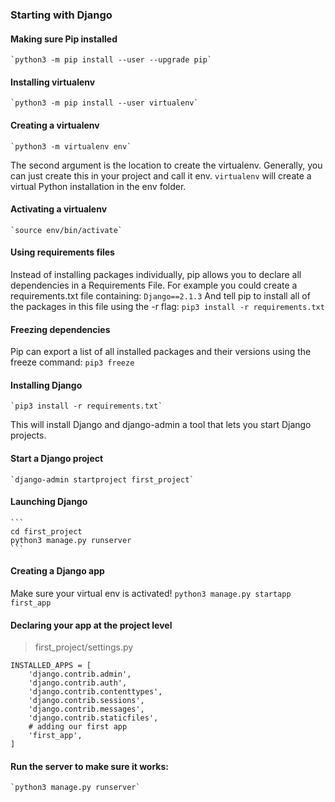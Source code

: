 ### Starting with Django

#### Making sure Pip installed
    `python3 -m pip install --user --upgrade pip`

####  Installing virtualenv
    `python3 -m pip install --user virtualenv`

####  Creating a virtualenv
    `python3 -m virtualenv env`
The second argument is the location to create the virtualenv. Generally, you can just create this in your project and call it env.
`virtualenv` will create a virtual Python installation in the env folder.

####  Activating a virtualenv
    `source env/bin/activate`

#### Using requirements files
Instead of installing packages individually, pip allows you to declare all dependencies in a Requirements File. For example you could create a requirements.txt file containing:
    `Django==2.1.3`
And tell pip to install all of the packages in this file using the -r flag:
    `pip3 install -r requirements.txt`

#### Freezing dependencies
Pip can export a list of all installed packages and their versions using the freeze command:
    `pip3 freeze`

####  Installing Django
    `pip3 install -r requirements.txt`
This will install Django and django-admin a tool that lets you start Django projects.

####  Start a Django project
    `django-admin startproject first_project`

#### Launching Django
    ```
    cd first_project
    python3 manage.py runserver
    ```
#### Creating a Django app
Make sure your virtual env is activated!
    `python3 manage.py startapp first_app`

#### Declaring your app at the project level
> first_project/settings.py
```
INSTALLED_APPS = [
    'django.contrib.admin',
    'django.contrib.auth',
    'django.contrib.contenttypes',
    'django.contrib.sessions',
    'django.contrib.messages',
    'django.contrib.staticfiles',
    # adding our first app
    'first_app',
]
```


#### Run the server to make sure it works:
    `python3 manage.py runserver`